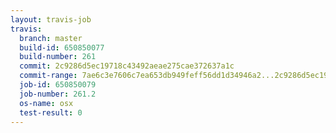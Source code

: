 ```yaml
---
layout: travis-job
travis:
  branch: master
  build-id: 650850077
  build-number: 261
  commit: 2c9286d5ec19718c43492aeae275cae372637a1c
  commit-range: 7ae6c3e7606c7ea653db949feff56dd1d34946a2...2c9286d5ec19718c43492aeae275cae372637a1c
  job-id: 650850079
  job-number: 261.2
  os-name: osx
  test-result: 0
---
```


